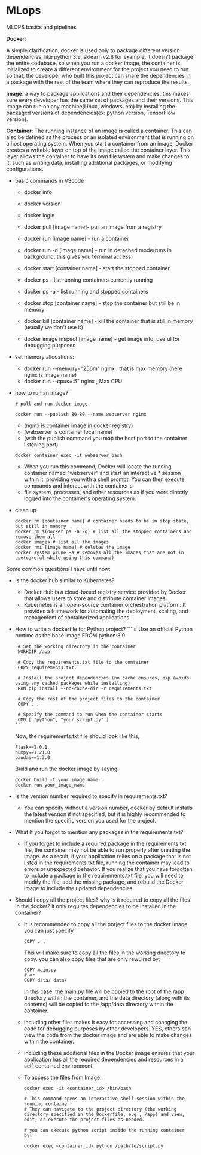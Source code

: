 # MLops
MLOPS basics and pipelines 

**Docker**:  

A simple clarification, docker is used only to package different version dependencies, like python 3.9, sklearn v2.8 for example. it doesn't package the entire codebase. so when you run a docker image, the container is initialized to create a different environment for the project you need to run. so that, the developer who built this project can share the dependencies in a package with the rest of the team where they can reproduce the results. 

**Image**: a way to package applications and their dependencies. this makes sure every developer has the same set of packages and their versions. This Image can run on any machine(Linux, windows, etc) by installing the packaged versions of dependencies(ex: python version, TensorFlow version).  

**Container**: The running instance of an image is called a container. This can also be defined as the process or an isolated environment that is running on a host operating system. When you start a container from an image, Docker creates a writable layer on top of the image called the container layer. This layer allows the container to have its own filesystem and make changes to it, such as writing data, installing additional packages, or modifying configurations.  

  * basic commands in VScode
    * docker info
    * docker version
    * docker login  
   
    * docker pull [image name]- pull an image from a registry
    * docker run [image name] - run a container
    * docker run -d [image name] - run in detached mode(runs in background, this gives you terminal access)
    * docker start [container name] - start the stopped container
    * docker ps - list running containers currently running
    * docker ps -a - list running and stopped containers
    * docker stop [container name] - stop the container but still be in memory 
    * docker kill [container name] - kill the container that is still in memory (usually we don't use it)
    * docker image inspect [image name] - get image info, useful for debugging purposes
      
  * set memory allocations:
    * docker run --memory="256m" nginx , that is max memory (here nginx is image name)
    * docker run --cpus=.5" nginx , Max CPU

  * how to run an image?
    ```
    # pull and run docker image  
                                        
    docker run --publish 80:80 --name webserver nginx
    ```
    
    * (nginx is container image in docker registry)  
    * (webserver is container local name)  
    * (with the publish command you map the host port to the container listening port)

    ```
    docker container exec -it webserver bash
    ```

    * When you run this command, Docker will locate the running container named "webserver" and start an interactive            * session within it, providing you with a shell prompt. You can then execute commands and interact with the container's 
    * file system, processes, and other resources as if you were directly logged into the container's operating system.  
    

  * clean up
    ```
    docker rm [container name] # container needs to be in stop state, but still in memory
    docker rm $(docker ps -a -q) # list all the stopped containers and remove them all  
    docker images # list all the images  
    docker rmi [image name] # deletes the image  
    docker system prune -a # removes all the images that are not in use(careful while using this command)  
    
    ```

Some common questions I have until now:
 * Is the docker hub similar to Kubernetes?
    * Docker Hub is a cloud-based registry service provided by Docker that allows users to store and distribute container images.  
    *  Kubernetes is an open-source container orchestration platform. It provides a framework for automating the deployment, scaling, and management of containerized applications.  

* How to write a dockerfile for Python project?
      ```
       # Use an official Python runtime as the base image
       FROM python:3.9
       
       # Set the working directory in the container
       WORKDIR /app
       
       # Copy the requirements.txt file to the container
       COPY requirements.txt.
       
       # Install the project dependencies (no cache ensures, pip avoids using any cached packages while installing)
       RUN pip install --no-cache-dir -r requirements.txt
       
       # Copy the rest of the project files to the container
       COPY . .
       
       # Specify the command to run when the container starts
       CMD [ "python", "your_script.py" ]
      ```
  
     Now, the requirements.txt file should look like this,
     ```
     Flask==2.0.1
     numpy==1.21.0
     pandas==1.3.0
     ```
  

     Build and run the docker image by saying:
     ```
     docker build -t your_image_name .
     docker run your_image_name
     ```

 * Is the version number required to specify in requirements.txt?
    * You can specify without a version number, docker by default installs the latest version if not specified, but it is highly recommended to mention the specific version you used for the project.
  
 * What If you forgot to mention any packages in the requirements.txt?
     * If you forget to include a required package in the requirements.txt file, the container may not be able to run properly after creating the image. As a result, if your application relies on a package that is not listed in the requirements.txt file, running the container may lead to errors or unexpected behavior. If you realize that you have forgotten to include a package in the requirements.txt file, you will need to modify the file, add the missing package, and rebuild the Docker image to include the updated dependencies.

 * Should I copy all the project files? why is it required to copy all the files in the docker? it only requires dependencies to be installed in the container?
      * it is recommended to copy all the porject files to the docker image. you can just specify
        ```
        COPY . .
        ```
        This will make sure to copy all the files in the working directory to copy. you can also copy files that are only rewuired by:
        ```
        COPY main.py
        # or
        COPY data/ data/ 
        ```
        In this case, the main.py file will be copied to the root of the /app directory within the container, and the data directory (along with its contents) will be copied to the /app/data directory within the container.

      * including other files makes it easy for accessing and changing the code for debugging purposes by other developers. YES, others can view the code from the docker image and are able to make changes within the container.
      * Including these additional files in the Docker image ensures that your application has all the required dependencies and resources in a self-contained environment.
      * To access the files from Image:  
        ```
        docker exec -it <container_id> /bin/bash

        # This command opens an interactive shell session within the running container.
        # They can navigate to the project directory (the working directory specified in the Dockerfile, e.g., /app) and view, edit, or execute the project files as needed.
        ```  
        ```
        # you can execute python script inside the running container by:
        
        docker exec <container_id> python /path/to/script.py
        ```

      

      
        
        
   

  
    
    
                       
